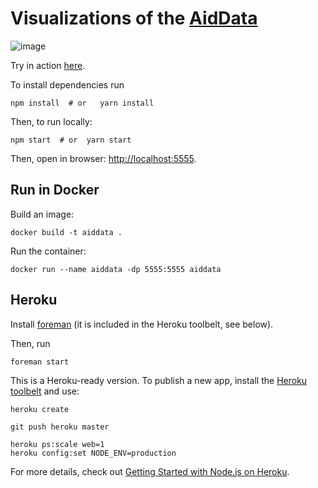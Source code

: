 # Visualizations of the [AidData](http://aiddata.org)

![image](https://user-images.githubusercontent.com/351828/224481037-fee5fcb6-6211-4051-ae3f-1317b2193446.png)

Try in action [here](https://aiddata.boyandin.me/).

To install dependencies run

    npm install  # or   yarn install

Then, to run locally:

    npm start  # or  yarn start

Then, open in browser: [http://localhost:5555](http://localhost:5555).

## Run in Docker

Build an image:

    docker build -t aiddata .

Run the container:

    docker run --name aiddata -dp 5555:5555 aiddata

## Heroku

Install [foreman][foreman] (it is included in the Heroku toolbelt, see below).

Then, run

    foreman start

This is a Heroku-ready version. To publish a new app, install the [Heroku toolbelt][toolbelt] and use:

    heroku create

    git push heroku master

    heroku ps:scale web=1
    heroku config:set NODE_ENV=production

For more details, check out [Getting Started with Node.js on Heroku][guide].

[foreman]: https://github.com/ddollar/foreman
[demo]: http://aiddata.herokuapp.com
[aiddata]: http://aiddata.org
[toolbelt]: https://toolbelt.heroku.com/
[guide]: https://devcenter.heroku.com/articles/nodejs
